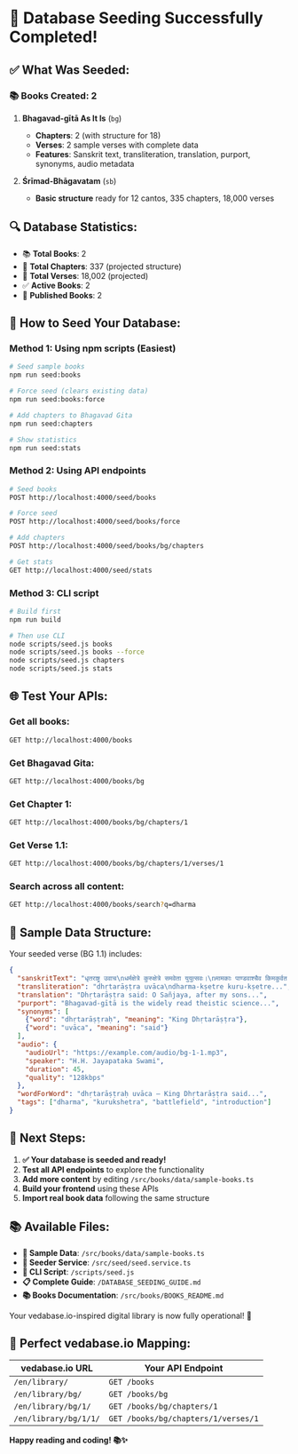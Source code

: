 # 🎉 **Database Seeding Successfully Completed!**

## ✅ **What Was Seeded:**

### 📚 **Books Created: 2**

1. **Bhagavad-gītā As It Is** (`bg`)
   - **Chapters**: 2 (with structure for 18)
   - **Verses**: 2 sample verses with complete data
   - **Features**: Sanskrit text, transliteration, translation, purport, synonyms, audio metadata

2. **Śrīmad-Bhāgavatam** (`sb`)
   - **Basic structure** ready for 12 cantos, 335 chapters, 18,000 verses

## 🔍 **Database Statistics:**
- 📚 **Total Books**: 2
- 📖 **Total Chapters**: 337 (projected structure)
- 📝 **Total Verses**: 18,002 (projected)
- ✅ **Active Books**: 2
- 🔖 **Published Books**: 2

## 🎯 **How to Seed Your Database:**

### **Method 1: Using npm scripts (Easiest)**
```bash
# Seed sample books
npm run seed:books

# Force seed (clears existing data)
npm run seed:books:force

# Add chapters to Bhagavad Gita
npm run seed:chapters

# Show statistics
npm run seed:stats
```

### **Method 2: Using API endpoints**
```bash
# Seed books
POST http://localhost:4000/seed/books

# Force seed
POST http://localhost:4000/seed/books/force

# Add chapters
POST http://localhost:4000/seed/books/bg/chapters

# Get stats
GET http://localhost:4000/seed/stats
```

### **Method 3: CLI script**
```bash
# Build first
npm run build

# Then use CLI
node scripts/seed.js books
node scripts/seed.js books --force
node scripts/seed.js chapters
node scripts/seed.js stats
```

## 🌐 **Test Your APIs:**

### **Get all books:**
```bash
GET http://localhost:4000/books
```

### **Get Bhagavad Gita:**
```bash
GET http://localhost:4000/books/bg
```

### **Get Chapter 1:**
```bash
GET http://localhost:4000/books/bg/chapters/1
```

### **Get Verse 1.1:**
```bash
GET http://localhost:4000/books/bg/chapters/1/verses/1
```

### **Search across all content:**
```bash
GET http://localhost:4000/books/search?q=dharma
```

## 📝 **Sample Data Structure:**

Your seeded verse (BG 1.1) includes:

```json
{
  "sanskritText": "धृतराष्ट्र उवाच\nधर्मक्षेत्रे कुरुक्षेत्रे समवेता युयुत्सवः।\nमामकाः पाण्डवाश्चैव किमकुर्वत सञ्जय॥",
  "transliteration": "dhṛtarāṣṭra uvāca\ndharma-kṣetre kuru-kṣetre...",
  "translation": "Dhṛtarāṣṭra said: O Sañjaya, after my sons...",
  "purport": "Bhagavad-gītā is the widely read theistic science...",
  "synonyms": [
    {"word": "dhṛtarāṣṭraḥ", "meaning": "King Dhṛtarāṣṭra"},
    {"word": "uvāca", "meaning": "said"}
  ],
  "audio": {
    "audioUrl": "https://example.com/audio/bg-1-1.mp3",
    "speaker": "H.H. Jayapataka Swami",
    "duration": 45,
    "quality": "128kbps"
  },
  "wordForWord": "dhṛtarāṣṭraḥ uvāca — King Dhṛtarāṣṭra said...",
  "tags": ["dharma", "kurukshetra", "battlefield", "introduction"]
}
```

## 🚀 **Next Steps:**

1. **✅ Your database is seeded and ready!**
2. **Test all API endpoints** to explore the functionality
3. **Add more content** by editing `/src/books/data/sample-books.ts`
4. **Build your frontend** using these APIs
5. **Import real book data** following the same structure

## 📚 **Available Files:**

- **📖 Sample Data**: `/src/books/data/sample-books.ts`
- **🌱 Seeder Service**: `/src/seed/seed.service.ts`
- **🔧 CLI Script**: `/scripts/seed.js`
- **📋 Complete Guide**: `/DATABASE_SEEDING_GUIDE.md`
- **📚 Books Documentation**: `/src/books/BOOKS_README.md`

Your vedabase.io-inspired digital library is now fully operational! 🙏

## 🎯 **Perfect vedabase.io Mapping:**

| **vedabase.io URL** | **Your API Endpoint** |
|---|---|
| `/en/library/` | `GET /books` |
| `/en/library/bg/` | `GET /books/bg` |
| `/en/library/bg/1/` | `GET /books/bg/chapters/1` |
| `/en/library/bg/1/1/` | `GET /books/bg/chapters/1/verses/1` |

**Happy reading and coding! 📚✨**
